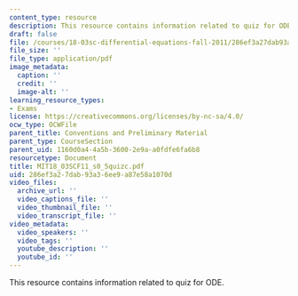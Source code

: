 ```yaml
---
content_type: resource
description: This resource contains information related to quiz for ODE.
draft: false
file: /courses/18-03sc-differential-equations-fall-2011/286ef3a27dab93a36ee9a87e58a1070d_MIT18_03SCF11_s0_5quizc.pdf
file_size: ''
file_type: application/pdf
image_metadata:
  caption: ''
  credit: ''
  image-alt: ''
learning_resource_types:
- Exams
license: https://creativecommons.org/licenses/by-nc-sa/4.0/
ocw_type: OCWFile
parent_title: Conventions and Preliminary Material
parent_type: CourseSection
parent_uid: 1160d0a4-4a5b-3600-2e9a-a0fdfe6fa6b8
resourcetype: Document
title: MIT18_03SCF11_s0_5quizc.pdf
uid: 286ef3a2-7dab-93a3-6ee9-a87e58a1070d
video_files:
  archive_url: ''
  video_captions_file: ''
  video_thumbnail_file: ''
  video_transcript_file: ''
video_metadata:
  video_speakers: ''
  video_tags: ''
  youtube_description: ''
  youtube_id: ''
---
```

This resource contains information related to quiz for ODE.